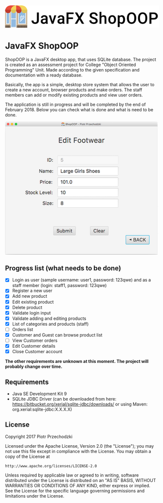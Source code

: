 ![JavaFX ShopOOP](https://github.com/Pio-Trek/ShopOOP/blob/master/banner.png)

# JavaFX ShopOOP

ShopOOP is a JavaFX desktop app, that uses SQLite database. The project is created as an assessment project for College "Object Oriented Programming" Unit. Made according to the given specification and documentation with a ready database.

Basically, the app is a simple, desktop store system that allows the user to create a new account, browser products and make orders. The staff members can add or modify existing products and view user orders.

The application is still in progress and will be completed by the end of February 2018. Below you can check what is done and what is need to be done.

![Sample Screen](https://github.com/Pio-Trek/ShopOOP/blob/master/app01.png)

## Progress list (what needs to be done)
- [x] Login as user (sample username: user1, password: 123qwe) and as a staff member (login: staff1, password: 123qwe)
- [x] Register a new user
- [x] Add new product
- [x] Edit existing product
- [x] Delete product
- [x] Validate login input
- [x] Validate adding and editing products
- [x] List of categories and products (staff)
- [ ] Orders list
- [x] Customer and Guest can browse product list
- [ ] View Customer orders
- [x] Edit Customer details
- [x] Close Customer account

**The other requirements are unknown at this moment. The project will probably change over time.**

## Requirements

- Java SE Development Kit 9
- SQLite JDBC Driver (can be downloaded from here: https://bitbucket.org/xerial/sqlite-jdbc/downloads/ or using Maven: org.xerial:sqlite-jdbc:X.X.X.X)

## License

Copyright 2017 Piotr Przechodzki

Licensed under the Apache License, Version 2.0 (the "License");
you may not use this file except in compliance with the License.
You may obtain a copy of the License at

    http://www.apache.org/licenses/LICENSE-2.0

Unless required by applicable law or agreed to in writing, software
distributed under the License is distributed on an "AS IS" BASIS,
WITHOUT WARRANTIES OR CONDITIONS OF ANY KIND, either express or implied.
See the License for the specific language governing permissions and
limitations under the License.
